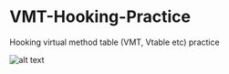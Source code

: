 # VMT-Hooking-Practice
Hooking virtual method table (VMT, Vtable etc) practice

  ![alt text](https://gyazo.com/3621c862ee4d64500b7155a5eb850c7e)

